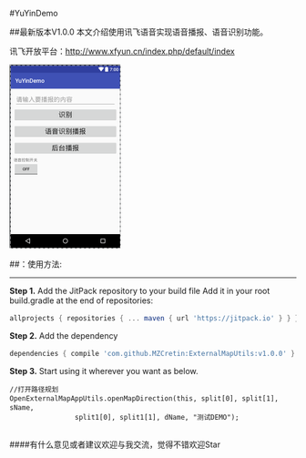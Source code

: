#YuYinDemo

##最新版本V1.0.0
本文介绍使用讯飞语音实现语音播报、语音识别功能。

讯飞开放平台：http://www.xfyun.cn/index.php/default/index

![image](https://github.com/zhoulinhui/VoiceBroadcastDemo/blob/master/app/src/main/res/drawable/main.png)

##：使用方法:

-------------------

**Step 1.** Add the JitPack repository to your build file Add it in your root build.gradle at the end of repositories: 
```gradle
allprojects { repositories { ... maven { url 'https://jitpack.io' } } }
```

**Step 2.** Add the dependency
```gradle
dependencies { compile 'com.github.MZCretin:ExternalMapUtils:v1.0.0' }
```

**Step 3.** Start using it wherever you want as below.

```
//打开路径规划
OpenExternalMapAppUtils.openMapDirection(this, split[0], split[1], sName,
                split1[0], split1[1], dName, "测试DEMO");


```


####有什么意见或者建议欢迎与我交流，觉得不错欢迎Star



